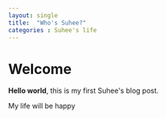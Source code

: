 ```yaml
---
layout: single
title:  "Who's Suhee?"
categories : Suhee's life
---
```


# Welcome

**Hello world**, this is my first Suhee's blog post.

My life will be happy 
